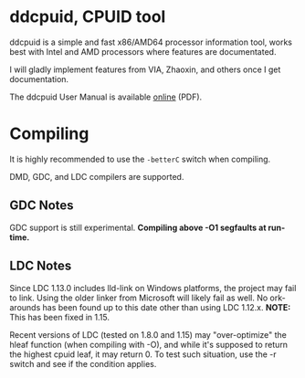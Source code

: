 # ddcpuid, CPUID tool

ddcpuid is a simple and fast x86/AMD64 processor information tool, works best
with Intel and AMD processors where features are documentated.

I will gladly implement features from VIA, Zhaoxin, and others once I get
documentation.

The ddcpuid User Manual is available
[online](https://dd86k.space/docs/ddcpuid-manual.pdf) (PDF).

# Compiling

It is highly recommended to use the `-betterC` switch when compiling.

DMD, GDC, and LDC compilers are supported.

## GDC Notes

GDC support is still experimental. **Compiling above -O1 segfaults at run-time.**

## LDC Notes

Since LDC 1.13.0 includes lld-link on Windows platforms, the project may fail
to link. Using the older linker from Microsoft will likely fail as well. No 
ork-arounds has been found up to this date other than using LDC 1.12.x.
**NOTE:** This has been fixed in 1.15.

Recent versions of LDC (tested on 1.8.0 and 1.15) may "over-optimize" the hleaf
function (when compiling with -O), and while it's supposed to return the
highest cpuid leaf, it may return 0. To test such situation, use the -r switch
and see if the condition applies.